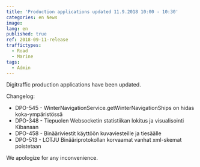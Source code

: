 ```yaml
---
title: 'Production applications updated 11.9.2018 10:00 - 10:30'
categories: en News
image:
lang: en
published: true
ref: 2018-09-11-release
traffictypes:
  - Road
  - Marine
tags:
  - Admin
---
```


Digitraffic production applications have been updated.

Changelog:

- DPO-545 - WinterNavigationService.getWinterNavigationShips on hidas
  koka-ympäristössä
- DPO-348 - Tiepuolen Websocketin statistiikan lokitus ja visualisointi Kibanaan
- DPO-458 - Binääriviestit käyttöön kuvaviesteille ja tiesäälle
- DPO-513 - LOTJU Binääriprotokollan korvaamat vanhat xml-skemat poistetaan

We apologize for any inconvenience.
